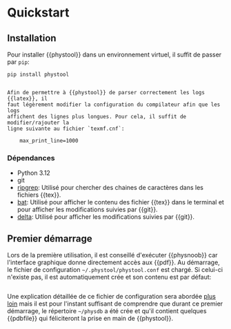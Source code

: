 # Quickstart

## Installation

Pour installer {{phystool}} dans un environnement virtuel, il suffit de passer
par `pip`:

    pip install phystool


```{important}

Afin de permettre à {{phystool}} de parser correctement les logs {{latex}}, il
faut légèrement modifier la configuration du compilateur afin que les logs
affichent des lignes plus longues. Pour cela, il suffit de modifier/rajouter la
ligne suivante au fichier `texmf.cnf`:

    max_print_line=1000
```

### Dépendances

+ Python 3.12
+ git
+ [ripgrep](https://github.com/BurntSushi/ripgrep): Utilisé pour chercher des
  chaines de caractères dans les fichiers {{tex}}.
+ [bat](https://github.com/sharkdp/bat): Utilisé pour afficher le contenu des
  fichier {{tex}} dans le terminal et pour afficher les modifications suivies par
  {{git}}.
+ [delta](https://github.com/dandavison/delta): Utilisé pour afficher les
  modifications suivies par {{git}}.


## Premier démarrage

Lors de la première utilisation, il est conseillé d'exécuter {{physnoob}} car
l'interface graphique donne directement accès aux {{pdf}}. Au démarrage, le
fichier de configuration `~/.phystool/phystool.conf` est chargé. Si celui-ci
n'existe pas, il est automatiquement crée et son contenu est par défaut:

```{literalinclude} ../../src/phystool/static/phystool.conf
```

Une explication détaillée de ce fichier de configuration sera abordée [plus
loin](#configuration) mais il est pour l'instant suffisant de comprendre que
durant ce premier démarrage, le répertoire `~/physdb` a été crée et qu'il
contient quelques {{pdbfile}} qui féliciteront la prise en main de
{{phystool}}.
